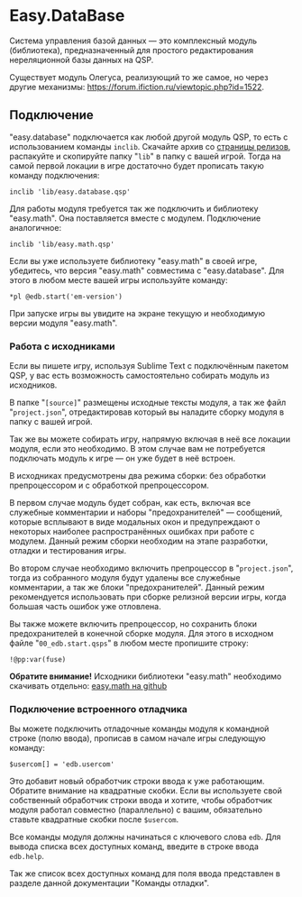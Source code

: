 # Easy.DataBase

Система управления базой данных — это комплексный модуль (библиотека), предназначенный для простого редактирования нереляционной базы данных на QSP.

Существует модуль Олегуса, реализующий то же самое, но через другие механизмы: https://forum.ifiction.ru/viewtopic.php?id=1522.

## Подключение

"easy.database" подключается как любой другой модуль QSP, то есть с использованием команды `inclib`. Скачайте архив со [страницы релизов](https://github.com/AleksVersus/easy.nrBD/releases), распакуйте и скопируйте папку "`lib`" в папку с вашей игрой. Тогда на самой первой локации в игре достаточно будет прописать такую команду подключения:

```qsp
inclib 'lib/easy.database.qsp'
```

Для работы модуля требуется так же подключить и библиотеку "easy.math". Она поставляется вместе с модулем. Подключение аналогичное:

```qsp
inclib 'lib/easy.math.qsp'
```

Если вы уже используете библиотеку "easy.math" в своей игре, убедитесь, что версия "easy.math" совместима с "easy.database". Для этого в любом месте вашей игры используйте команду:

```qsp
*pl @edb.start('em-version')
```

При запуске игры вы увидите на экране текущую и необходимую версии модуля "easy.math".

### Работа с исходниками

Если вы пишете игру, используя Sublime Text с подключённым пакетом QSP, у вас есть возможность самостоятельно собирать модуль из исходников.

В папке "`[source]`" размещены исходные тексты модуля, а так же файл "`project.json`", отредактировав который вы наладите сборку модуля в папку с вашей игрой.

Так же вы можете собирать игру, напрямую включая в неё все локации модуля, если это необходимо. В этом случае вам не потребуется подключать модуль к игре — он уже будет в неё встроен.

В исходниках предусмотрены два режима сборки: без обработки препроцессором и с обработкой препроцессором.

В первом случае модуль будет собран, как есть, включая все служебные комментарии и наборы "предохранителей" — сообщений, которые всплывают в виде модальных окон и предупреждают о некоторых наиболее распространённых ошибках при работе с модулем. Данный режим сборки необходим на этапе разработки, отладки и тестирования игры.

Во втором случае необходимо включить препроцессор в "`project.json`", тогда из собранного модуля будут удалены все служебные комментарии, а так же блоки "предохранителей". Данный режим рекомендуется использовать при сборке релизной версии игры, когда большая часть ошибок уже отловлена.

Вы также можете включить препроцессор, но сохранить блоки предохранителей в конечной сборке модуля. Для этого в исходном файле "`00_edb.start.qsps`" в любом месте пропишите строку:

```qsp
!@pp:var(fuse)
```

**Обратите внимание!** Исходники библиотеки "easy.math" необходимо скачивать отдельно: [easy.math на github](https://github.com/AleksVersus/easy.math.3)

### Подключение встроенного отладчика

Вы можете подключить отладочные команды модуля к командной строке (полю ввода), прописав в самом начале игры следующую команду:

```qsp
$usercom[] = 'edb.usercom'
```

Это добавит новый обработчик строки ввода к уже работающим. Обратите внимание на квадратные скобки. Если вы используете свой собственный обработчик строки ввода и хотите, чтобы обработчик модуля работал совместно (параллельно) с вашим, обязательно ставьте квадратные скобки после `$usercom`.

Все команды модуля должны начинаться с ключевого слова `edb`. Для вывода списка всех доступных команд, введите в строке ввода `edb.help`.

Так же список всех доступных команд для поля ввода представлен в разделе данной документации "Команды отладки".

